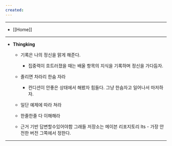 ```yaml
---
created:
---
```

---
- [[Home]]
---

- **Thingking**
	-  기록은 나의 정신을 맑게 해준다. 
		- 집중력이 흐트러졌을 때는 배울 항목의 지식을 기록하며 정신을 가다듬자.
	- 졸리면 차라리 한숨 자라
		- 컨디션이 안좋은 상태에서 해봤자 힘들다. 그냥 한숨자고 일어나서 마저하자.
		  
	- 일단 예제에 따라 쳐라
		  
	- 한줄한줄 다 이해해라
		  
	- 근거 기반 답변할수있어야함
		그래들 저장소는 메이븐 리포지토리
		lts - 가장 안전한 버전 그쪽에서 정한다.


---